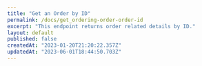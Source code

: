 ```yaml
---
title: "Get an Order by ID"
permalink: /docs/get_ordering-order-order-id
excerpt: "This endpoint returns order related details by ID."
layout: default
published: false
createdAt: "2023-01-20T21:20:22.357Z"
updatedAt: "2023-06-01T18:44:50.703Z"
---
```

